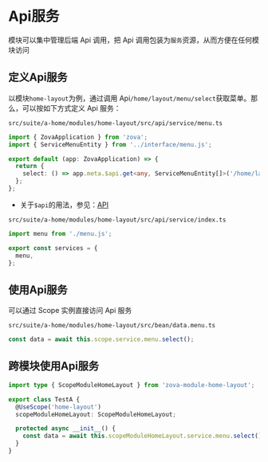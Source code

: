 # Api服务

模块可以集中管理后端 Api 调用，把 Api 调用包装为`服务`资源，从而方便在任何模块访问

## 定义Api服务

以模块`home-layout`为例，通过调用 Api`/home/layout/menu/select`获取菜单。那么，可以按如下方式定义 Api 服务：

`src/suite/a-home/modules/home-layout/src/api/service/menu.ts`

```typescript
import { ZovaApplication } from 'zova';
import { ServiceMenuEntity } from '../interface/menu.js';

export default (app: ZovaApplication) => {
  return {
    select: () => app.meta.$api.get<any, ServiceMenuEntity[]>('/home/layout/menu/select'),
  };
};
```

- 关于`$api`的用法，参见：[API](../../techniques/api/introduction.md)

`src/suite/a-home/modules/home-layout/src/api/service/index.ts`

```typescript
import menu from './menu.js';

export const services = {
  menu,
};
```

## 使用Api服务

可以通过 Scope 实例直接访问 Api 服务

`src/suite/a-home/modules/home-layout/src/bean/data.menu.ts`

```typescript
const data = await this.scope.service.menu.select();
```

## 跨模块使用Api服务

```typescript
import type { ScopeModuleHomeLayout } from 'zova-module-home-layout';

export class TestA {
  @UseScope('home-layout')
  scopeModuleHomeLayout: ScopeModuleHomeLayout;

  protected async __init__() {
    const data = await this.scopeModuleHomeLayout.service.menu.select();
  }
}
```
